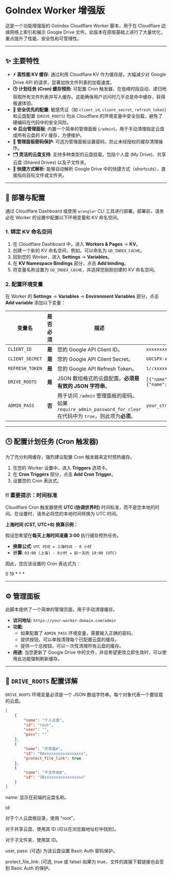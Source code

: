 # GoIndex Worker 增强版

这是一个功能增强版的 GoIndex Cloudflare Worker 脚本，用于在 Cloudflare 边缘网络上索引和展示 Google Drive 文件。此版本在原版基础上进行了大量优化，重点提升了性能、安全性和可管理性。

---

## ✨ 主要特性

* **⚡️ 高性能 KV 缓存**: 通过利用 Cloudflare KV 作为缓存层，大幅减少对 Google Drive API 的请求，显著加快文件列表的加载速度。
* **🕒 计划任务 (Cron) 缓存预热**: 可配置 Cron 触发器，在低峰时段自动、递归地获取所有文件列表并写入缓存。这能确保用户访问时几乎总是命中缓存，获得极速体验。
* **🔐 安全优先的配置**: 敏感凭证（如 `client_id`, `client_secret`, `refresh_token`）和云盘配置 (`DRIVE_ROOTS`) 均从 Cloudflare 的环境变量中安全加载，避免了硬编码在代码中的安全风险。
* **⚙️ 后台管理面板**: 内置一个简单的管理面板 (`/admin`)，用于手动清理指定云盘或所有云盘的 KV 缓存，方便维护。
* **🔑 管理面板密码保护**: 可选为管理面板设置密码，防止未经授权的缓存清理操作。
* **🗂️ 灵活的云盘支持**: 支持多种类型的云盘挂载，包括个人盘 (My Drive)、共享云盘 (Shared Drives) 以及子文件夹。
* **🔗 快捷方式解析**: 能够自动解析 Google Drive 中的快捷方式（shortcuts），直接指向目标文件或文件夹。

---

## 🚀 部署与配置

通过 Cloudflare Dashboard 或使用 `wrangler` CLI 工具进行部署。部署前，请务必在 Worker 的设置中配置以下环境变量和 KV 命名空间。

### 1. 绑定 KV 命名空间

1.  在 Cloudflare Dashboard 中，进入 **Workers & Pages** -> **KV**。
2.  创建一个新的 KV 命名空间，例如，可以命名为 `GD_INDEX_CACHE`。
3.  回到您的 Worker，进入 **Settings** -> **Variables**。
4.  在 **KV Namespace Bindings** 部分，点击 **Add binding**。
5.  将变量名称设置为 `GD_INDEX_CACHE`，并选择您刚刚创建的 KV 命名空间。

### 2. 配置环境变量

在 Worker 的 **Settings** -> **Variables** -> **Environment Variables** 部分，点击 **Add variable** 添加以下变量：

| 变量名          | 是否必须 | 描述                                                                                                             | 示例                                                                                                                    |
| --------------- | -------- | ---------------------------------------------------------------------------------------------------------------- | ----------------------------------------------------------------------------------------------------------------------- |
| `CLIENT_ID`     | **是** | 您的 Google API Client ID。                                                                                      | `xxxxxxxx.apps.googleusercontent.com`                                                                                   |
| `CLIENT_SECRET` | **是** | 您的 Google API Client Secret。                                                                                  | `GOCSPX-xxxxxxxx`                                                                                                       |
| `REFRESH_TOKEN` | **是** | 您的 Google API Refresh Token。                                                                                  | `1//xxxxxxxx`                                                                                                           |
| `DRIVE_ROOTS`   | **是** | JSON 数组格式的云盘配置。**必须是有效的 JSON 字符串**。                                                          | `[{"name":"My Drive","id":"root"},{"name":"ShareDrive","id":"0ABxxxxxxxxxxxx","protect_file_link":true}]`                  |
| `ADMIN_PASS`    | **否** | 用于访问 `/admin` 管理面板的密码。如果 `require_admin_password_for_clear` 在代码中为 `true`，则此项为**必须**。 | `your_strong_password`                                                                                                  |

---

## 🕒 配置计划任务 (Cron 触发器)

为了充分利用缓存，强烈建议配置 Cron 触发器来定时预热缓存。

1.  在您的 Worker 设置中，进入 **Triggers** 选项卡。
2.  在 **Cron Triggers** 部分，点击 **Add Cron Trigger**。
3.  设置您的 Cron 表达式。

### **‼️ 重要提示：时间标准**

Cloudflare Cron 触发器使用 **UTC (协调世界时)** 时间标准，而不是您本地的时间。在设置时，请务必将您的本地时间转换为 UTC 时间。

**上海时间 (CST, UTC+8) 换算示例：**

假设您希望在**每天上海时间凌晨 3:00** 执行缓存预热任务。

* **换算公式**: `UTC 时间 = 上海时间 - 8 小时`
* **计算**: `03:00 (上海) - 8小时 = 前一天的 19:00 (UTC)`

因此，您应该设置的 Cron 表达式为：

0 19 * * *


---

## ⚙️ 管理面板

此脚本提供了一个简单的管理页面，用于手动清理缓存。

* **访问地址**: `https://your-worker-domain.com/admin`
* **功能**:
    * 如果配置了 `ADMIN_PASS` 环境变量，需要输入正确的密码。
    * 提供按钮，可以单独清理每个已配置云盘的缓存。
    * 提供一个总按钮，可以一次性清理所有云盘的缓存。
* **用途**: 当您更新了 Google Drive 中的文件，并且希望更改立即生效时，可以使用此功能强制刷新缓存。

---

## 📝 `DRIVE_ROOTS` 配置详解

`DRIVE_ROOTS` 环境变量必须是一个 JSON 数组字符串。每个对象代表一个要挂载的云盘。

```json
[
    {
        "name": "个人云盘",
        "id": "root",
        "user": "",
        "pass": ""
    },
    {
        "name": "共享盘A",
        "id": "0Axxxxxxxxxxxxxxxxx",
        "protect_file_link": true
    },
    {
        "name": "子文件夹B",
        "id": "1Bxxxxxxxxxxxxxxxxx"
    }
]
```

name: 显示在前端的云盘名称。

id:

对于个人云盘根目录，使用 "root"。

对于共享云盘，使用其 ID (可以在浏览器地址栏中找到)。

对于子文件夹，使用其 ID。

user, pass: (可选) 为该云盘设置 Basic Auth 密码保护。

protect_file_link: (可选, true 或 false) 如果为 true，文件的直接下载链接也会受到 Basic Auth 的保护。

